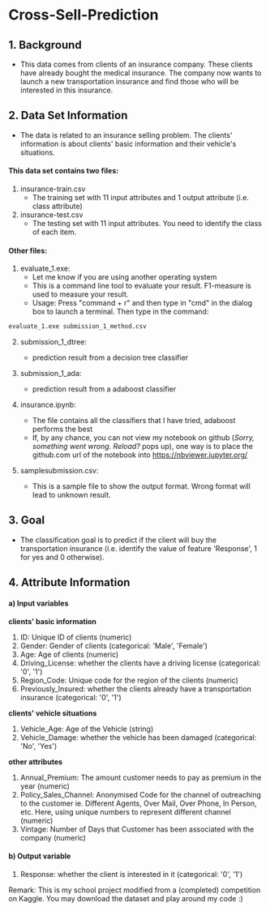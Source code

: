 # Cross-Sell-Prediction
## 1. Background
- This data comes from clients of an insurance company. These clients have already bought the medical insurance. The company now wants to launch a new transportation insurance and find those who will be interested in this insurance.
## 2. Data Set Information
- The data is related to an insurance selling problem. The clients' information is about clients' basic information and their vehicle's situations.
#### This data set contains two files:
1. insurance-train.csv
	- The training set with 11 input attributes and 1 output attribute (i.e. class attribute)
2. insurance-test.csv
	- The testing set with 11 input attributes. You need to identify the class of each item. 

#### Other files:
1. evaluate_1.exe:
	- Let me know if you are using another operating system
	- This is a command line tool to evaluate your result. F1-measure is used to measure your result.
	- Usage: Press "command + r" and then type in "cmd" in the dialog box to launch a terminal. Then type in the command:
```bash
evaluate_1.exe submission_1_method.csv
```

2. submission_1_dtree:
	- prediction result from a decision tree classifier
    
3. submission_1_ada: 
	- prediction result from a adaboost classifier
    
4. insurance.ipynb: 
	- The file contains all the classifiers that I have tried, adaboost performs the best
	- If, by any chance, you can not view my notebook on github (*Sorry, something went wrong. Reload?* pops up), one way is to place the github.com url of the notebook into https://nbviewer.jupyter.org/ 

5. samplesubmission.csv:
	- This is a sample file to show the output format. Wrong format will lead to unknown result.
	
## 3. Goal

- The classification goal is to predict if the client will buy the transportation insurance (i.e. identify the value of feature 'Response', 1 for yes and 0 otherwise).

## 4. Attribute Information
#### a) Input variables
**clients' basic information**
1. ID: Unique ID of clients (numeric)
2. Gender: Gender of clients (categorical: 'Male', 'Female')
3. Age: Age of clients (numeric)
4. Driving_License: whether the clients have a driving license (categorical: '0', '1')
5. Region_Code: Unique code for the region of the clients (numeric)
6. Previously_Insured: whether the clients already have a transportation insurance (categorical: '0', '1')

**clients' vehicle situations**
1. Vehicle_Age: Age of the Vehicle (string)
2. Vehicle_Damage: whether the vehicle has been damaged (categorical: 'No', 'Yes')

**other attributes**
1. Annual_Premium: The amount customer needs to pay as premium in the year (numeric)
2. Policy_Sales_Channel: Anonymised Code for the channel of outreaching to the customer ie. Different Agents, Over Mail, Over Phone, In Person, etc. Here, using unique numbers to represent different channel (numeric)
3. Vintage: Number of Days that Customer has been associated with the company (numeric)

#### b) Output variable
1. Response: whether the client is interested in it (categorical: '0', '1')

Remark: This is my school project modified from a (completed) competition on Kaggle. You may download the dataset and play around my code :)
